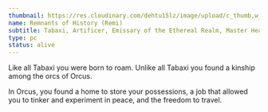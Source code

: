 ```yaml
---
thumbnail: https://res.cloudinary.com/dehtu15lz/image/upload/c_thumb,w_200,g_face/v1658287866/remi-art_hraoyt.jpg
name: Remnants of History (Remi)
subtitle: Tabaxi, Artificer, Emissary of the Ethereal Realm, Master Healer
type: pc
status: alive
---
```

Like all Tabaxi you were born to roam. Unlike all Tabaxi you found a kinship among the orcs of Orcus.

In Orcus, you found a home to store your possessions, a job that allowed you to tinker and experiment in peace, and the freedom to travel.